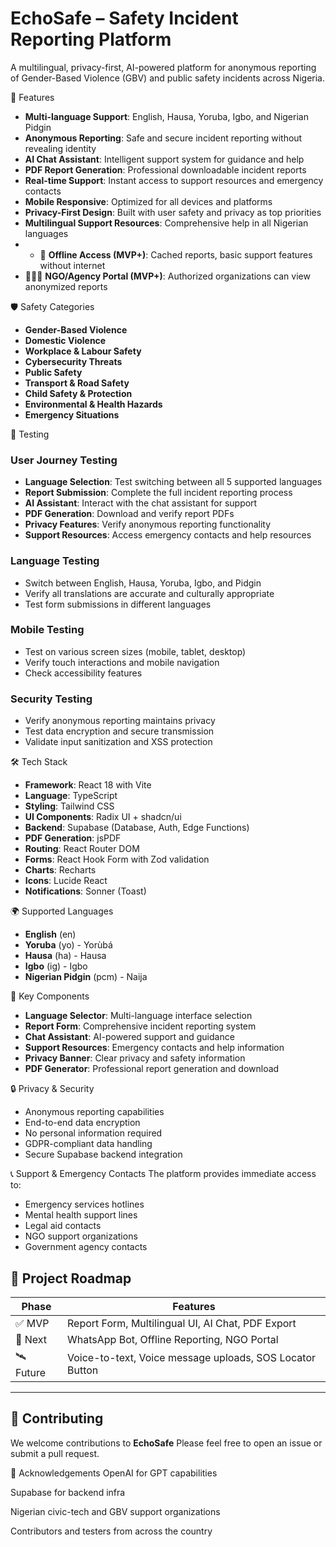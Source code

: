 # EchoSafe – Safety Incident Reporting Platform
A multilingual, privacy-first, AI-powered platform for anonymous reporting of Gender-Based Violence (GBV) and public safety incidents across Nigeria.

🌟 Features
- **Multi-language Support**: English, Hausa, Yoruba, Igbo, and Nigerian Pidgin
- **Anonymous Reporting**: Safe and secure incident reporting without revealing identity
- **AI Chat Assistant**: Intelligent support system for guidance and help
- **PDF Report Generation**: Professional downloadable incident reports
- **Real-time Support**: Instant access to support resources and emergency contacts
- **Mobile Responsive**: Optimized for all devices and platforms
- **Privacy-First Design**: Built with user safety and privacy as top priorities
- **Multilingual Support Resources**: Comprehensive help in all Nigerian languages
- - 📶 **Offline Access (MVP+)**: Cached reports, basic support features without internet
- 🧑🏽‍💼 **NGO/Agency Portal (MVP+)**: Authorized organizations can view anonymized reports


🛡️ Safety Categories
- **Gender-Based Violence**
- **Domestic Violence**
- **Workplace & Labour Safety**
- **Cybersecurity Threats**
- **Public Safety**
- **Transport & Road Safety**
- **Child Safety & Protection**
- **Environmental & Health Hazards**
- **Emergency Situations**

  
🧪 Testing

### User Journey Testing
- **Language Selection**: Test switching between all 5 supported languages
- **Report Submission**: Complete the full incident reporting process
- **AI Assistant**: Interact with the chat assistant for support
- **PDF Generation**: Download and verify report PDFs
- **Privacy Features**: Verify anonymous reporting functionality
- **Support Resources**: Access emergency contacts and help resources

### Language Testing
- Switch between English, Hausa, Yoruba, Igbo, and Pidgin
- Verify all translations are accurate and culturally appropriate
- Test form submissions in different languages

### Mobile Testing
- Test on various screen sizes (mobile, tablet, desktop)
- Verify touch interactions and mobile navigation
- Check accessibility features

### Security Testing
- Verify anonymous reporting maintains privacy
- Test data encryption and secure transmission
- Validate input sanitization and XSS protection

🛠️ Tech Stack
- **Framework**: React 18 with Vite
- **Language**: TypeScript
- **Styling**: Tailwind CSS
- **UI Components**: Radix UI + shadcn/ui
- **Backend**: Supabase (Database, Auth, Edge Functions)
- **PDF Generation**: jsPDF
- **Routing**: React Router DOM
- **Forms**: React Hook Form with Zod validation
- **Charts**: Recharts
- **Icons**: Lucide React
- **Notifications**: Sonner (Toast)

🌍 Supported Languages
- **English** (en)
- **Yoruba** (yo) - Yorùbá
- **Hausa** (ha) - Hausa
- **Igbo** (ig) - Igbo
- **Nigerian Pidgin** (pcm) - Naija

📱 Key Components
- **Language Selector**: Multi-language interface selection
- **Report Form**: Comprehensive incident reporting system
- **Chat Assistant**: AI-powered support and guidance
- **Support Resources**: Emergency contacts and help information
- **Privacy Banner**: Clear privacy and safety information
- **PDF Generator**: Professional report generation and download

🔒 Privacy & Security
- Anonymous reporting capabilities
- End-to-end data encryption
- No personal information required
- GDPR-compliant data handling
- Secure Supabase backend integration

📞 Support & Emergency Contacts
The platform provides immediate access to:
- Emergency services hotlines
- Mental health support lines
- Legal aid contacts
- NGO support organizations
- Government agency contacts

## 📌 Project Roadmap

| Phase   | Features                                                        |
|---------|------------------------------------------------------------------|
| ✅ MVP   | Report Form, Multilingual UI, AI Chat, PDF Export               |
| 🔄 Next  | WhatsApp Bot, Offline Reporting, NGO Portal                     |
| 🛰️ Future | Voice-to-text, Voice message uploads, SOS Locator Button        |

---

## 🤝 Contributing

We welcome contributions to **EchoSafe** Please feel free to open an issue or submit a pull request.

🙌 Acknowledgements
OpenAI for GPT capabilities

Supabase for backend infra

Nigerian civic-tech and GBV support organizations

Contributors and testers from across the country
